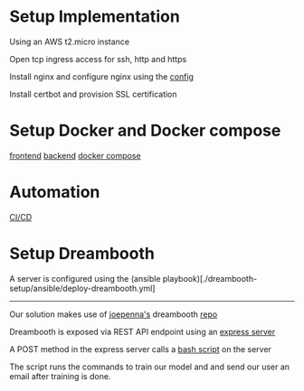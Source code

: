 # Setup Implementation

Using an AWS t2.micro instance

Open tcp ingress access for ssh, http and https

Install nginx and configure nginx using the [config](nginx.conf)

Install certbot and provision SSL certification

# Setup Docker and Docker compose

[frontend](../frontend/Dockerfile)
[backend](../Backend/Dockerfile)
[docker compose](../docker-compose.yml)

# Automation

[CI/CD](../.github/workflows/deploy.yml)

# Setup Dreambooth
A server is configured using the (ansible playbook)[./dreambooth-setup/ansible/deploy-dreambooth.yml]

---

Our solution makes use of [joepenna's](https://github.com/JoePenna) dreambooth [repo](https://github.com/JoePenna/Dreambooth-Stable-Diffusion)

Dreambooth is exposed via REST API endpoint using an [express server](./dreambooth-setup/dreambooth-server)

A POST method in the express server calls a [bash script](./dreambooth-setup/scripts/beginTraining.sh) on the server

The script runs the commands to train our model and and send our user an email after training is done.

